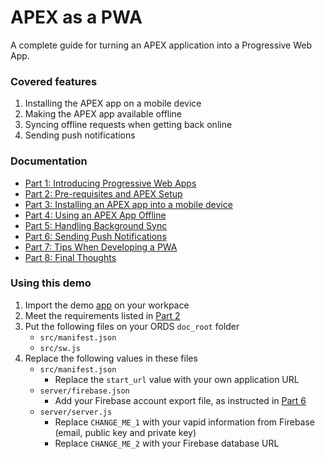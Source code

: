 # APEX as a PWA
A complete guide for turning an APEX application into a Progressive Web App.

### Covered features
1. Installing the APEX app on a mobile device
2. Making the APEX app available offline
3. Syncing offline requests when getting back online
4. Sending push notifications

### Documentation
* [Part 1: Introducing Progressive Web Apps](./doc/part1.md)
* [Part 2: Pre-requisites and APEX Setup](./doc/part2.md)
* [Part 3: Installing an APEX app into a mobile device](./doc/part3.md)
* [Part 4: Using an APEX App Offline](./doc/part4.md)
* [Part 5: Handling Background Sync](./doc/part5.md)
* [Part 6: Sending Push Notifications](./doc/part6.md)
* [Part 7: Tips When Developing a PWA](./doc/part7.md)
* [Part 8: Final Thoughts](./doc/part8.md)

### Using this demo
1. Import the demo [app](/apex/f1694.sql) on your workpace
2. Meet the requirements listed in [Part 2](./doc/part2.md)
3. Put the following files on your ORDS `doc_root` folder
    * `src/manifest.json`
    * `src/sw.js`
4. Replace the following values in these files
    * `src/manifest.json`
        * Replace the `start_url` value with your own application URL
    * `server/firebase.json`
        * Add your Firebase account export file, as instructed in [Part 6](./doc/part6.md)
    * `server/server.js`
        * Replace `CHANGE_ME_1` with your vapid information from Firebase (email, public key and private key)
        * Replace `CHANGE_ME_2` with your Firebase database URL

